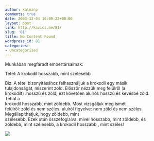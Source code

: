```yaml
---
author: kalmanp
comments: true
date: 2003-12-04 16:09:22+00:00
layout: post
link: http://kavics.me/81/
slug: '81'
title: No Content Found
wordpress_id: 81
categories:
- Uncategorized
---
```


Munkában megfáradt embertársaimak:




Tétel: A krokodil hosszabb, mint szélesebb  
  
Biz: A tétel bizonyításához felhasználjuk a krokodil egy másik  
tulajdonságát, miszerint zöld. Először nézzük meg felülről (a  
krokodilt) :hosszú és zöld, ezt követően alulról: hosszú és kevésbé zöld. Tehát a  
krokodil hosszabb, mint zöldebb. Most vizsgáljuk meg ismét  
felülről: zöld és nem széles, alulról figyelve: nem zöld és nem széles.   
Megállapíthatjuk, hogy zöldebb, mint  
szélesebb. Ezek után összefoglalva: mivel hosszabb, mint zöldebb, és  
zöldebb, mint szélesebb, a krokodil hosszabb , mint széles!  





![](http://kavics.freeblog.hu/Files/02-16-03.jpg)

